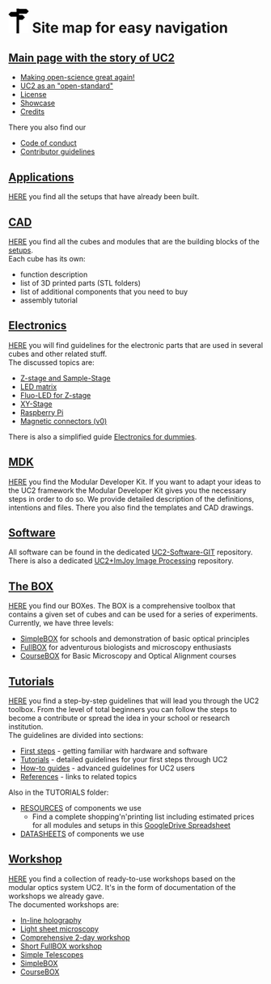 # <a href="#icon01" name="icon01"><img src="./IMAGES/signpost.png" width=40></a> Site map for easy navigation

## [Main page with the story of UC2](./Readme.md)

* [Making open-science great again!](https://github.com/bionanoimaging/UC2-GIT#making-open-science-great-again)
* [UC2 as an "open-standard"](https://github.com/bionanoimaging/UC2-GIT#uc2-as-an-open-standard)
* [License](./License.md)
* [Showcase](https://github.com/bionanoimaging/UC2-GIT#showcase)
* [Credits](https://github.com/bionanoimaging/UC2-GIT#credits)

There you also find our

* [Code of conduct](./CODE_OF_CONDUCT.md)
* [Contributor guidelines](./CONTRIBUTING.md)


 ## [Applications](./APPLICATIONS)

 [HERE](./APPLICATIONS) you find all the setups that have already been built.

 ## [CAD](./CAD)

 [HERE](./CAD) you find all the cubes and modules that are the building blocks of the [setups](./APPLICATIONS).  
 Each cube has its own:

 * function description
 * list of 3D printed parts (STL folders)
 * list of additional components that you need to buy
 * assembly tutorial


 ## [Electronics](./ELECTRONICS)

 [HERE](./ELECTRONICS) you will find guidelines for the electronic parts that are used in several cubes and other related stuff.  
 The discussed topics are:

 * [Z-stage and Sample-Stage](./ELECTRONICS/Z-Stage)
 * [LED matrix](./ELECTRONICS/LED-Matrix)
 * [Fluo-LED for Z-stage](./ELECTRONICS/FLUO-LED)
 * [XY-Stage](./ELECTRONICS/XY-Stage)
 * [Raspberry Pi](./ELECTRONICS/RASPBERRY-PI)
 * [Magnetic connectors (v0)](./ELECTRONICS/Magnetic-Connectors)


 There is also a simplified guide [Electronics for dummies](./ELECTRONICS/ELECTRONICS_FOR_DUMMIES).


 ## [MDK](./MDK)

 [HERE](./MDK) you find the Modular Developer Kit. If you want to adapt your ideas to the UC2 framework the Modular Developer Kit gives you the necessary steps in order to do so. We provide detailed description of the definitions, intentions and files. There you also find the templates and CAD drawings.

 ## [Software](./SOFTWARE)

All software can be found in the dedicated [UC2-Software-GIT](https://github.com/bionanoimaging/UC2-Software-GIT) repository.  
There is also a dedicated [UC2+ImJoy Image Processing](https://github.com/bionanoimaging/UC2-ImJoy-Plugins) repository.

 ## [The BOX](./TheBOX)

 [HERE](./TheBOX) you find our BOXes. The BOX is a comprehensive toolbox that contains a given set of cubes and can be used for a series of experiments.  
 Currently, we have three levels:

 * [SimpleBOX](./TheBOX/SimpleBOX) for schools and demonstration of basic optical principles
 * [FullBOX](./TheBOX/FullBOX) for adventurous biologists and microscopy enthusiasts
 * [CourseBOX](./TheBOX/CourseBOX) for Basic Microscopy and Optical Alignment courses


 ## [Tutorials](./TUTORIALS)

 [HERE](./TUTORIALS) you find a step-by-step guidelines that will lead you through the UC2 toolbox. From the level of total beginners you can follow the steps to become a contribute or spread the idea in your school or research institution.  
 The guidelines are divided into sections:

 * [First steps](./TUTORIALS#-first-steps) - getting familiar with hardware and software
 * [Tutorials](./TUTORIALS#-tutorials) - detailed guidelines for your first steps through UC2
 * [How-to guides](./TUTORIALS#-how-to-guides) - advanced guidelines for UC2 users
 * [References](./TUTORIALS#-reference-guides) - links to related topics


 Also in the TUTORIALS folder:

* [RESOURCES](./TUTORIALS/RESOURCES) of components we use
  * Find a complete shopping'n'printing list including estimated prices for all modules and setups in this [GoogleDrive Spreadsheet](https://docs.google.com/spreadsheets/d/1U1MndGKRCs0LKE5W8VGreCv9DJbQVQv7O6kgLlB6ZmE/edit?usp=sharing)
* [DATASHEETS](./TUTORIALS/DATASHEETS) of components we use


 ## [Workshop](./WORKSHOP)

 [HERE](./WORKSHOP) you find a collection of ready-to-use workshops based on the modular optics system UC2. It's in the form of documentation of the workshops we already gave.  
 The documented workshops are:

 * [In-line holography](./WORKSHOP/INLINE-HOLOGRAMM)
 * [Light sheet microscopy](./WORKSHOP/LIGHTSHEET)
 * [Comprehensive 2-day workshop](./WORKSHOP/OSLO)
 * [Short FullBOX workshop](./WORKSHOP/TiM2020)
 * [Simple Telescopes](./APPLICATIONS/APP_SIMPLE-Telescope)
 * [SimpleBOX](./TheBOX/SimpleBOX)
 * [CourseBOX](./TheBOX/CourseBOX)
